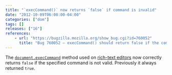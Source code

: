 ```yaml
---
title: "`execCommand()` now returns `false` if command is invalid"
date: "2012-10-09T06:00:00-04:00"
categories: ["dom"]
tags: []
releases: ["16"]
references:
    - url: "https://bugzilla.mozilla.org/show_bug.cgi?id=760052"
      title: "Bug 760052 – execCommand() should return false if the command isn’t enabled"
---
```

The [`document.execCommand`](https://developer.mozilla.org/docs/Web/API/document/execCommand) method used on [rich-text editors](https://developer.mozilla.org/docs/Rich-Text_Editing_in_Mozilla) now correctly returns `false` if the specified command is not valid. Previously it always returned `true`.
